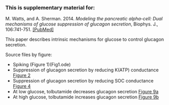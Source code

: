 ### This is supplementary material for:

M. Watts, and A. Sherman. 2014. *Modeling the pancreatic alpha-cell: Dual mechanisms of glucose suppression of glucagon secretion*, Biophys. J., 106:741-751. [[PubMed]](https://pubmed.ncbi.nlm.nih.gov/24507615/)

This paper describes intrinsic mechanisms for glucose to control glucagon secretion.

Source files by figure:

* Spiking (Figure 1)(Fig1.ode)
*	Suppression of glucagon secretion by reducing K(ATP) conductance [Figure 2](Fig2.ode)
*	Suppression of glucagon secretion by reducing SOC conductance [Figure 4](Fig4.ode)
*	At low glucose, tolbutamide decreases glucagon secretion [Figure 9a](Fig9a.ode)
*	At high glucose, tolbutamide increases glucagon secretion [Figure 9b](Fig9b.ode)
